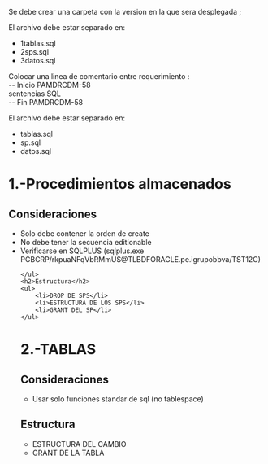 <p>
Se debe crear una carpeta con la version en la que sera desplegada ;

El archivo debe estar separado en: 
	<ul>
		<li>1tablas.sql</li>
		<li>2sps.sql</li>
		<li>3datos.sql</li>
	</ul>
</p>

<p>

Colocar una linea de comentario entre requerimiento :
</br>
-- Inicio PAMDRCDM-58
</br>
sentencias SQL
</br>
-- Fin PAMDRCDM-58
</br>

</p>


El archivo debe estar separado en: 
	<ul>
		<li> tablas.sql</li>
		<li> sp.sql  </li>
		<li> datos.sql </li>
	</ul>
</p>



<h1>1.-Procedimientos almacenados</h1>
	<h2>Consideraciones</h2>
	<ul>
		<li> Solo debe contener la orden de create</li>
		<li> No debe tener la secuencia editionable  </li>
		<li> Verificarse en SQLPLUS (sqlplus.exe PCBCRP/rkpuaNFqVbRMmUS@TLBDFORACLE.pe.igrupobbva/TST12C)</li>
		
	</ul>
	<h2>Estructura</h2>
	<ul>
		<li>DROP DE SPS</li>
		<li>ESTRUCTURA DE LOS SPS</li>
		<li>GRANT DEL SP</li>
	</ul>


<h1>2.-TABLAS</h1>
	<h2>Consideraciones</h2>
	<ul>
		<li> Usar solo funciones standar de sql (no tablespace)</li>
	</ul>
	<h2>Estructura</h2>
	<ul>
		<li>ESTRUCTURA DEL CAMBIO</li>
		<li>GRANT DE LA TABLA</li>
	</ul>

	
	